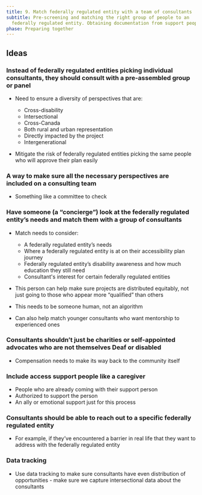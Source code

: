 ```yaml
---
title: 9. Match federally regulated entity with a team of consultants
subtitle: Pre-screening and matching the right group of people to an
  federally regulated entity. Obtaining documentation from support people.
phase: Preparing together
---
```

## Ideas

### Instead of federally regulated entities picking individual consultants, they should consult with a pre-assembled group or panel

* Need to ensure a diversity of perspectives that are:

  * Cross-disability
  * Intersectional
  * Cross-Canada
  * Both rural and urban representation
  * Directly impacted by the project
  * Intergenerational
* Mitigate the risk of federally regulated entities picking the same people who will approve their plan easily

### A way to make sure all the necessary perspectives are included on a consulting team

* Something like a committee to check

### Have someone (a “concierge”) look at the federally regulated entity’s needs and match them with a group of consultants

* Match needs to consider:

  * A federally regulated entity’s needs
  * Where a federally regulated entity is at on their accessibility plan journey
  * Federally regulated entity’s disability awareness and how much education they still need
  * Consultant's interest for certain federally regulated entities
* This person can help make sure projects are distributed equitably, not just going to those who appear more “qualified” than others
* This needs to be someone human, not an algorithm
* Can also help match younger consultants who want mentorship to experienced ones

### Consultants shouldn’t just be charities or self-appointed advocates who are not themselves Deaf or disabled

* Compensation needs to make its way back to the community itself

### Include access support people like a caregiver

* People who are already coming with their support person
* Authorized to support the person
* An ally or emotional support just for this process

### Consultants should be able to reach out to a specific federally regulated entity

* For example, if they’ve encountered a barrier in real life that they want to address with the federally regulated entity

### Data tracking

* Use data tracking to make sure consultants have even distribution of opportunities - make sure we capture intersectional data about the consultants
